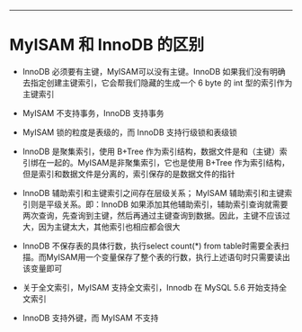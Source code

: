 

___
# MyISAM 和 InnoDB 的区别

* InnoDB 必须要有主键，MyISAM可以没有主键。InnoDB 如果我们没有明确去指定创建主键索引，它会帮我们隐藏的生成一个 6 byte 的 int 型的索引作为主键索引

* MyISAM 不支持事务，InnoDB 支持事务

* MyISAM 锁的粒度是表级的，而 InnoDB 支持行级锁和表级锁

* InnoDB 是聚集索引，使用 B+Tree 作为索引结构，数据文件是和（主键）索引绑在一起的。MyISAM是非聚集索引，它也是使用 B+Tree 作为索引结构，但是索引和数据文件是分离的，索引保存的是数据文件的指针

* InnoDB 辅助索引和主键索引之间存在层级关系； MyISAM 辅助索引和主键索引则是平级关系。即：InnoDB 如果添加其他辅助索引，辅助索引查询就需要两次查询，先查询到主键，然后再通过主键查询到数据。因此，主键不应该过大，因为主键太大，其他索引也相应都会很大

* InnoDB 不保存表的具体行数，执行select count(*) from table时需要全表扫描。而MyISAM用一个变量保存了整个表的行数，执行上述语句时只需要读出该变量即可

* 关于全文索引，MyISAM 支持全文索引，Innodb 在 MySQL 5.6 开始支持全文索引

* InnoDB 支持外键，而 MyISAM 不支持
